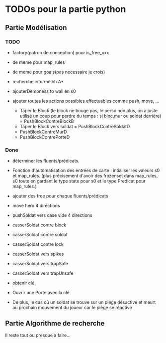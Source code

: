 # TODOs pour la partie python

## Partie Modélisation
### TODO
- factory(patron de conception) pour is_free_xxx
- de meme pour map_rules
- de meme pour goals(pas necessaire je crois) 
- recherche informé hh A*



- ajouterDemoness to wall en s0
- ajouter toutes les actions possibles effectuables comme push, move, ...
    
    
    - Taper le Block (le block ne bouge pas, le perso non plus, on a juste utilisé un coup pour perdre du temps : si bloc,mur ou soldat derrière) = PushBlockContreBlockB
    - Taper le Block vers soldat = PushBlockContreSoldatD
    - PushBlockContreMurD
    - PushBlockContrePorteD



### Done 
- déterminer les fluents/prédicats.

-  Fonction d'automatisation des entrées de carte : intialiser les valeurs s0 et map_rules. (plus précisement d'avoir des frozenset dans map_rules, s0 toute en gardant le type state pour s0 et le type Predicat pour map_rules.)

- ajouter des free pour chaque fluents/prédicats

- move hero 4 directions
- pushSoldat vers case vide 4 directions 

- casserSoldat contre block
- casserSoldat contre soldat
- casserSoldat contre lock
- casserSoldat vers spikes
- casserSoldat vers trapSafe
- casserSoldat vers trapUnsafe

- obtenir clé
- Ouvrir une Porte avec la clé 

- De plus, le cas où un soldat se trouve sur un piege désactivé et meurt au prochain mouvement du joueur car le piège se réactive

## Partie Algorithme de recherche
Il reste tout ou presque à faire...
